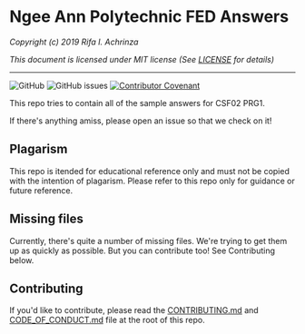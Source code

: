 # Ngee Ann Polytechnic FED Answers

*Copyright (c) 2019 Rifa I. Achrinza*

*This document is licensed under MIT license (See [LICENSE](LICENSE) for details)*

---
![GitHub](https://img.shields.io/github/license/achrinza/np-prg1-answers)
![GitHub issues](https://img.shields.io/github/issues/achrinza/np-prg1-answers)
[![Contributor Covenant](https://img.shields.io/badge/Contributor%20Covenant-v1.4%20adopted-ff69b4.svg)](code-of-conduct.md)

This repo tries to contain all of the sample answers for CSF02 PRG1.

If there's anything amiss, please open an issue so that we check on it!

## Plagarism

This repo is itended for educational reference only and must not be copied with the intention of plagarism. Please refer to this repo only for guidance or future reference.

## Missing files

Currently, there's quite a number of missing files. We're trying to get them up as quickly as possible. But you can contribute too! See Contributing below.

## Contributing

If you'd like to contribute, please read the [CONTRIBUTING.md](CONTRIBUTING.md) and [CODE_OF_CONDUCT.md](CODE_OF_CONDUCT.md) file at the root of this repo.
